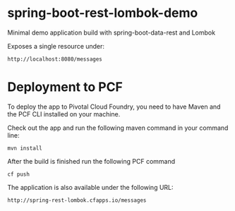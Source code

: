 # spring-boot-rest-lombok-demo
Minimal demo application build with spring-boot-data-rest and Lombok

Exposes a single resource under:
```
http://localhost:8080/messages
```


# Deployment to PCF

To deploy the app to Pivotal Cloud Foundry, you need to have Maven and the PCF CLI installed on your machine.

Check out the app and run the following maven command in your command line:
```
mvn install
```
After the build is finished run the following PCF command
```
cf push
```
The application is also available under the following URL:
```
http://spring-rest-lombok.cfapps.io/messages
```